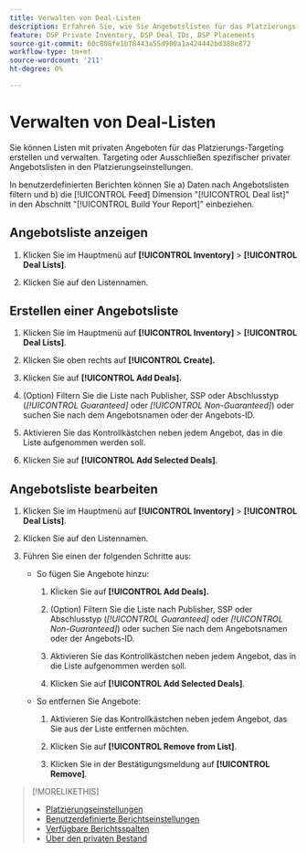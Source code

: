 ```yaml
---
title: Verwalten von Deal-Listen
description: Erfahren Sie, wie Sie Angebotslisten für das Platzierungs-Targeting erstellen und verwalten.
feature: DSP Private Inventory, DSP Deal IDs, DSP Placements
source-git-commit: 60c808fe1b78443a55d900a1a424442bd388e872
workflow-type: tm+mt
source-wordcount: '211'
ht-degree: 0%

---
```


# Verwalten von Deal-Listen

<!-- Will later add fct for On-Demand deals, too, so keep title generic. Later add "DSP On Demand Inventory to feature metadata -->

Sie können Listen mit privaten Angeboten für das Platzierungs-Targeting erstellen und verwalten. Targeting oder Ausschließen spezifischer privater Angebotslisten in den Platzierungseinstellungen.

In benutzerdefinierten Berichten können Sie a) Daten nach Angebotslisten filtern und b) die [!UICONTROL Feed] Dimension &quot;[!UICONTROL Deal list]&quot; in den Abschnitt &quot;[!UICONTROL Build Your Report]&quot; einbeziehen.

<!--
What's New:  

In custom reports, you can now a) filter data by deal lists and deals and b) include the [!UICONTROL Feed] dimensions "[!UICONTROL Deal list]" and "[!UICONTROL Deal]" in the [!UICONTROL Build Your Report] section.
-->

## Angebotsliste anzeigen

1. Klicken Sie im Hauptmenü auf **[!UICONTROL Inventory]** > **[!UICONTROL Deal Lists]**.

1. Klicken Sie auf den Listennamen.

## Erstellen einer Angebotsliste

1. Klicken Sie im Hauptmenü auf **[!UICONTROL Inventory]** > **[!UICONTROL Deal Lists]**.

1. Klicken Sie oben rechts auf **[!UICONTROL Create].**

1. Klicken Sie auf **[!UICONTROL Add Deals].**

1. (Option) Filtern Sie die Liste nach Publisher, SSP oder Abschlusstyp (*[!UICONTROL Guaranteed]* oder *[!UICONTROL Non-Guaranteed]*) oder suchen Sie nach dem Angebotsnamen oder der Angebots-ID.

1. Aktivieren Sie das Kontrollkästchen neben jedem Angebot, das in die Liste aufgenommen werden soll.

1. Klicken Sie auf **[!UICONTROL Add Selected Deals]**.

## Angebotsliste bearbeiten

1. Klicken Sie im Hauptmenü auf **[!UICONTROL Inventory]** > **[!UICONTROL Deal Lists]**.

1. Klicken Sie auf den Listennamen.

1. Führen Sie einen der folgenden Schritte aus:

   * So fügen Sie Angebote hinzu:

      1. Klicken Sie auf **[!UICONTROL Add Deals].**

      1. (Option) Filtern Sie die Liste nach Publisher, SSP oder Abschlusstyp (*[!UICONTROL Guaranteed]* oder *[!UICONTROL Non-Guaranteed]*) oder suchen Sie nach dem Angebotsnamen oder der Angebots-ID.

      1. Aktivieren Sie das Kontrollkästchen neben jedem Angebot, das in die Liste aufgenommen werden soll.

      1. Klicken Sie auf **[!UICONTROL Add Selected Deals]**.

   * So entfernen Sie Angebote:

      1. Aktivieren Sie das Kontrollkästchen neben jedem Angebot, das Sie aus der Liste entfernen möchten.

      1. Klicken Sie auf **[!UICONTROL Remove from List]**.

      1. Klicken Sie in der Bestätigungsmeldung auf **[!UICONTROL Remove]**.

>[!MORELIKETHIS]
>
>* [Platzierungseinstellungen](/help/dsp/campaign-management/placements/placement-settings.md)
>* [Benutzerdefinierte Berichtseinstellungen](/help/dsp/reports/report-settings.md)
>* [Verfügbare Berichtsspalten](/help/dsp/reports/report-columns.md)
>* [Über den privaten Bestand](/help/dsp/inventory/private-inventory-about.md)
